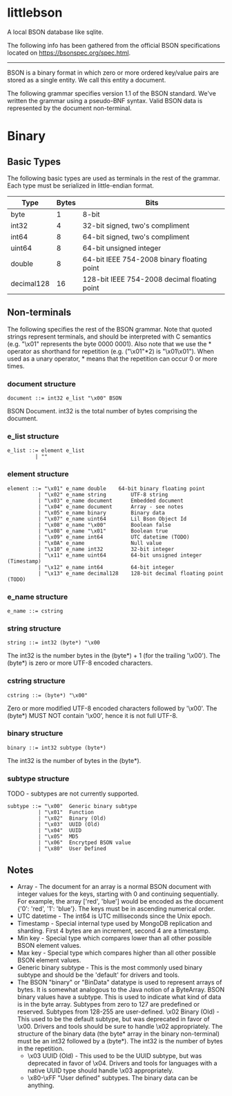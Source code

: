 # littlebson
A local BSON database like sqlite.

The following info has been gathered from the official BSON specifications located on https://bsonspec.org/spec.html.

---

BSON is a binary format in which zero or more ordered key/value pairs are stored as a single entity. We call this entity a document.

The following grammar specifies version 1.1 of the BSON standard. We've written the grammar using a pseudo-BNF syntax. Valid BSON data is represented by the document non-terminal.

# Binary
## Basic Types
The following basic types are used as terminals in the rest of the grammar. Each type must be serialized in little-endian format.

|Type|Bytes|Bits|
|----|-----|----|
|byte|1|8-bit|
|int32|4|32-bit signed, two's compliment|
|int64|8|64-bit signed, two's compliment|
|uint64|8|64-bit unsigned integer|
|double|8|64-bit IEEE 754-2008 binary floating point|
|decimal128|16|128-bit IEEE 754-2008 decimal floating point|

## Non-terminals
The following specifies the rest of the BSON grammar. Note that quoted strings represent terminals, and should be interpreted with C semantics (e.g. "\x01" represents the byte 0000 0001). Also note that we use the * operator as shorthand for repetition (e.g. ("\x01"*2) is "\x01\x01"). When used as a unary operator, * means that the repetition can occur 0 or more times.

### document structure

```
document ::= int32 e_list "\x00" BSON 
```
BSON Document. int32 is the total number of bytes comprising the document.

### e_list structure

```
e_list ::= element e_list
         | ""
```

### element structure
```
element ::= "\x01" e_name double    64-bit binary floating point
          | "\x02" e_name string        UTF-8 string
          | "\x03" e_name document      Embedded document  
          | "\x04" e_name document      Array - see notes
          | "\x05" e_name binary        Binary data
          | "\x07" e_name uint64        Lil Bson Object Id
          | "\x08" e_name "\x00"        Boolean false
          | "\x08" e_name "\x01"        Boolean true
          | "\x09" e_name int64         UTC datetime (TODO)
          | "\x0A" e_name               Null value
          | "\x10" e_name int32         32-bit integer
          | "\x11" e_name uint64        64-bit unsigned integer (Timestamp)
          | "\x12" e_name int64         64-bit integer
          | "\x13" e_name decimal128    128-bit decimal floating point (TODO)
```
### e_name structure
```
e_name ::= cstring
```

### string structure
```
string ::= int32 (byte*) "\x00   
```
The int32 is the number bytes in the (byte*) + 1 (for the trailing '\x00'). The (byte*) is zero or more UTF-8 encoded characters.

### cstring structure
```
cstring ::= (byte*) "\x00"
```
Zero or more modified UTF-8 encoded characters followed by '\x00'. The (byte*) MUST NOT contain '\x00', hence it is not full UTF-8.

### binary structure
```
binary ::= int32 subtype (byte*)
```
The int32 is the number of bytes in the (byte*).

### subtype structure
TODO - subtypes are not currently supported.
```
subtype ::= "\x00"  Generic binary subtype
          | "\x01"  Function
          | "\x02"  Binary (Old)
          | "\x03"  UUID (Old)
          | "\x04"  UUID
          | "\x05"  MD5
          | "\x06"  Encrytped BSON value
          | "\x80"  User Defined
```

## Notes

- Array - The document for an array is a normal BSON document with integer values for the keys, starting with 0 and continuing sequentially. For example, the array ['red', 'blue'] would be encoded as the document {'0': 'red', '1': 'blue'}. The keys must be in ascending numerical order.
- UTC datetime - The int64 is UTC milliseconds since the Unix epoch.
- Timestamp - Special internal type used by MongoDB replication and sharding. First 4 bytes are an increment, second 4 are a timestamp.
- Min key - Special type which compares lower than all other possible BSON element values.
- Max key - Special type which compares higher than all other possible BSON element values.
- Generic binary subtype - This is the most commonly used binary subtype and should be the 'default' for drivers and tools.
- The BSON "binary" or "BinData" datatype is used to represent arrays of bytes. It is somewhat analogous to the Java notion of a ByteArray. BSON binary values have a subtype. This is used to indicate what kind of data is in the byte array. Subtypes from zero to 127 are predefined or reserved. Subtypes from 128-255 are user-defined.
\x02 Binary (Old) - This used to be the default subtype, but was deprecated in favor of \x00. Drivers and tools should be sure to handle \x02 appropriately. The structure of the binary data (the byte* array in the binary non-terminal) must be an int32 followed by a (byte*). The int32 is the number of bytes in the repetition.
  - \x03 UUID (Old) - This used to be the UUID subtype, but was deprecated in favor of \x04. Drivers and tools for languages with a native UUID type should handle \x03 appropriately.
  - \x80-\xFF "User defined" subtypes. The binary data can be anything.